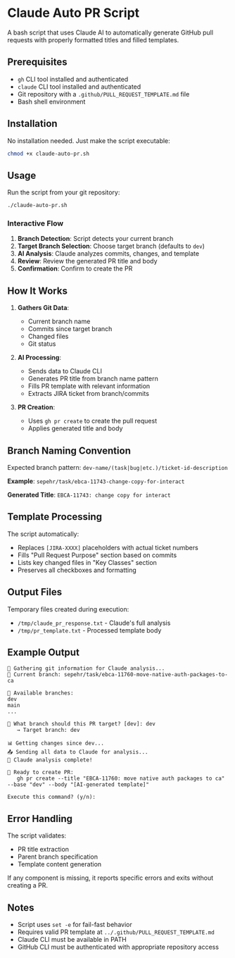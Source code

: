# Claude Auto PR Script

A bash script that uses Claude AI to automatically generate GitHub pull requests with properly formatted titles and filled templates.

## Prerequisites

- `gh` CLI tool installed and authenticated
- `claude` CLI tool installed and authenticated
- Git repository with a `.github/PULL_REQUEST_TEMPLATE.md` file
- Bash shell environment

## Installation

No installation needed. Just make the script executable:

```bash
chmod +x claude-auto-pr.sh
```

## Usage

Run the script from your git repository:

```bash
./claude-auto-pr.sh
```

### Interactive Flow

1. **Branch Detection**: Script detects your current branch
2. **Target Branch Selection**: Choose target branch (defaults to `dev`)
3. **AI Analysis**: Claude analyzes commits, changes, and template
4. **Review**: Review the generated PR title and body
5. **Confirmation**: Confirm to create the PR

## How It Works

1. **Gathers Git Data**:
   - Current branch name
   - Commits since target branch
   - Changed files
   - Git status

2. **AI Processing**:
   - Sends data to Claude CLI
   - Generates PR title from branch name pattern
   - Fills PR template with relevant information
   - Extracts JIRA ticket from branch/commits

3. **PR Creation**:
   - Uses `gh pr create` to create the pull request
   - Applies generated title and body

## Branch Naming Convention

Expected branch pattern: `dev-name/(task|bug|etc.)/ticket-id-description`

**Example**: `sepehr/task/ebca-11743-change-copy-for-interact`

**Generated Title**: `EBCA-11743: change copy for interact`

## Template Processing

The script automatically:
- Replaces `[JIRA-XXXX]` placeholders with actual ticket numbers
- Fills "Pull Request Purpose" section based on commits
- Lists key changed files in "Key Classes" section
- Preserves all checkboxes and formatting

## Output Files

Temporary files created during execution:
- `/tmp/claude_pr_response.txt` - Claude's full analysis
- `/tmp/pr_template.txt` - Processed template body

## Example Output

```
🤖 Gathering git information for Claude analysis...
📍 Current branch: sepehr/task/ebca-11760-move-native-auth-packages-to-ca

🌿 Available branches:
dev
main
...

🎯 What branch should this PR target? [dev]: dev
   → Target branch: dev

📊 Getting changes since dev...
📤 Sending all data to Claude for analysis...
📝 Claude analysis complete!

🚀 Ready to create PR:
   gh pr create --title "EBCA-11760: move native auth packages to ca" --base "dev" --body "[AI-generated template]"

Execute this command? (y/n):
```

## Error Handling

The script validates:
- PR title extraction
- Parent branch specification
- Template content generation

If any component is missing, it reports specific errors and exits without creating a PR.

## Notes

- Script uses `set -e` for fail-fast behavior
- Requires valid PR template at `../.github/PULL_REQUEST_TEMPLATE.md`
- Claude CLI must be available in PATH
- GitHub CLI must be authenticated with appropriate repository access
